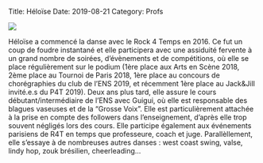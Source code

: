 Title: Héloïse 
Date: 2019-08-21
Category: Profs 

![](/images/helo_nikita.jpg)

Héloïse a commencé la danse avec le Rock 4 Temps en 2016. Ce fut un coup de foudre instantané et elle participera avec une assiduité fervente à un grand nombre de soirées, d’évènements et de compétitions, où elle se place régulièrement sur le podium (1ère place aux Arts en Scène 2018, 2ème place au Tournoi de Paris 2018, 1ère place au concours de chorégraphies du club de l’ENS 2019, et récemment 1ère place au Jack&Jill invité.e.s du P4T 2019). Deux ans plus tard, elle assure le cours débutant/intermédiaire de l’ENS avec Guigui, où elle est responsable des blagues vaseuses et de la “Grosse Voix”. Elle est particulièrement attachée à la prise en compte des followers dans l’enseignement, d’après elle trop souvent négligés lors des cours. Elle participe également aux événements parisiens de R4T en temps que professeure, coach et juge. Parallèllement, elle s’essaye à de nombreuses autres danses : west coast swing, valse, lindy hop, zouk brésilien, cheerleading...
